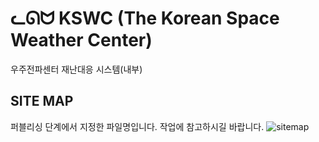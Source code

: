 # ᓚᘏᗢ KSWC (The Korean Space Weather Center)
우주전파센터 재난대응 시스템(내부)

## SITE MAP
퍼블리싱 단계에서 지정한 파일명입니다.
작업에 참고하시길 바랍니다.
![sitemap](https://user-images.githubusercontent.com/83810807/135005157-2c98c26d-688a-428f-9b0c-5678af82ef81.jpg)